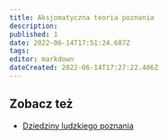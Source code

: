 ```yaml
---
title: Aksjomatyczna teoria poznania
description: 
published: 1
date: 2022-06-14T17:51:24.687Z
tags: 
editor: markdown
dateCreated: 2022-06-14T17:27:22.406Z
---
```


## Zobacz też

- [Dziedziny ludzkiego poznania](/Dziedziny_ludzkiego_poznania)
